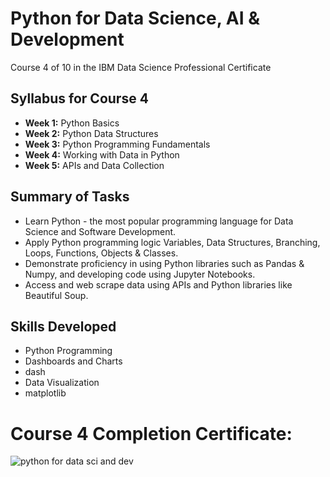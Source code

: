 # Python for Data Science, AI & Development
Course 4 of 10 in the IBM Data Science Professional Certificate
## Syllabus for Course 4
- **Week 1:** Python Basics
- **Week 2:** Python Data Structures
- **Week 3:** Python Programming Fundamentals
- **Week 4:** Working with Data in Python
- **Week 5:** APIs and Data Collection
## Summary of Tasks
- Learn Python - the most popular programming language for Data Science and Software Development.
- Apply Python programming logic Variables, Data Structures, Branching, Loops, Functions, Objects & Classes.
- Demonstrate proficiency in using Python libraries such as Pandas & Numpy, and developing code using Jupyter Notebooks.
- Access and web scrape data using APIs and Python libraries like Beautiful Soup.
## Skills Developed
- Python Programming
- Dashboards and Charts
- dash
- Data Visualization
- matplotlib
# Course 4 Completion Certificate:
![python for data sci and dev](https://github.com/KailaniBailey/IBM-Data-Science-Professional-Certificate/assets/158431578/fc84b975-c679-4fd9-998a-e680a5c15d47)
